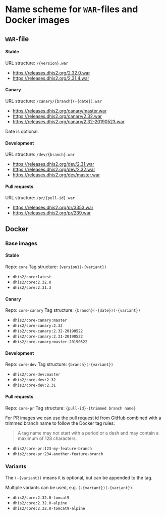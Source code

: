 # Name scheme for `WAR`-files and Docker images

## `WAR`-file

#### Stable

URL structure: `/{version}.war`
                 
- https://releases.dhis2.org/2.32.0.war
- https://releases.dhis2.org/2.31.4.war

#### Canary

URL structure: `/canary/{branch}(-{date}).war`

- https://releases.dhis2.org/canary/master.war
- https://releases.dhis2.org/canary/2.32.war
- https://releases.dhis2.org/canary/2.32-20190523.war

Date is optional.

#### Development

URL structure: `/dev/{branch}.war`

- https://releases.dhis2.org/dev/2.31.war
- https://releases.dhis2.org/dev/2.32.war
- https://releases.dhis2.org/dev/master.war

#### Pull requests

URL structure: `/pr/{pull-id}.war`

- https://releases.dhis2.org/pr/3353.war
- https://releases.dhis2.org/pr/239.war

## Docker

### Base images

#### Stable

Repo: `core`
Tag structure: `{version}(-{variant})`

- `dhis2/core:latest`
- `dhis2/core:2.32.0`
- `dhis2/core:2.31.3`

#### Canary

Repo: `core-canary`
Tag structure: `{branch}(-{date})(-{variant})`

- `dhis2/core-canary:master`
- `dhis2/core-canary:2.32`
- `dhis2/core-canary:2.32-20190522`
- `dhis2/core-canary:2.31-20190522`
- `dhis2/core-canary:master-20190522`

#### Development

Repo: `core-dev`
Tag structure: `{branch}(-{variant})`

- `dhis2/core-dev:master`
- `dhis2/core-dev:2.32`
- `dhis2/core-dev:2.31`

#### Pull requests

Repo: `core-pr`
Tag structure: `{pull-id}-{trimmed branch name}`

For PR images we can use the pull request id from GitHub combined
with a trimmed branch name to follow the Docker tag rules:

> A tag name may not start with a period or a dash and may contain a
> maximum of 128 characters.

- `dhis2/core-pr:123-my-feature-branch`
- `dhis2/core-pr:234-another-feature-branch`

### Variants

The `(-{variant})` means it is optional, but can be appended to the tag.

Multiple variants can be used, e.g. `(-{variant})(-{variant})`.

- `dhis2/core:2.32.0-tomcat9`
- `dhis2/core:2.32.0-alpine`
- `dhis2/core:2.32.0-tomcat9-alpine`
